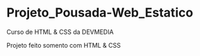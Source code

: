 # Projeto_Pousada-Web_Estatico
Curso de HTML & CSS da DEVMEDIA

Projeto feito somento com HTML & CSS
